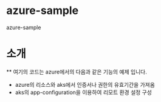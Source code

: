 # azure-sample
azure-sample

# 소개
** 여기의 코드는 azure에서의 다음과 같은 기능의 예제 입니다.
  * azure의 리소스와 aks에서 인증서나 권한의 유효기간을 가져옴
  * aks의 app-configuration을 이용하여 리모트 환경 설정 구성
